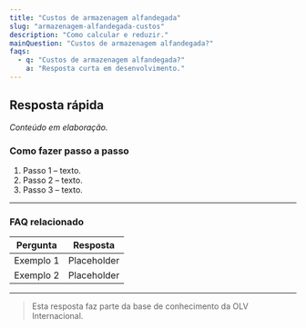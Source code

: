 ```yaml
---
title: "Custos de armazenagem alfandegada"
slug: "armazenagem-alfandegada-custos"
description: "Como calcular e reduzir."
mainQuestion: "Custos de armazenagem alfandegada?"
faqs:
  - q: "Custos de armazenagem alfandegada?"
    a: "Resposta curta em desenvolvimento."
---
```


## Resposta rápida

*Conteúdo em elaboração.*

### Como fazer passo a passo

1. Passo 1 – texto.
2. Passo 2 – texto.
3. Passo 3 – texto.

---

### FAQ relacionado

| Pergunta | Resposta |
| --- | --- |
| Exemplo 1 | Placeholder |
| Exemplo 2 | Placeholder |

---

> Esta resposta faz parte da base de conhecimento da OLV Internacional.
